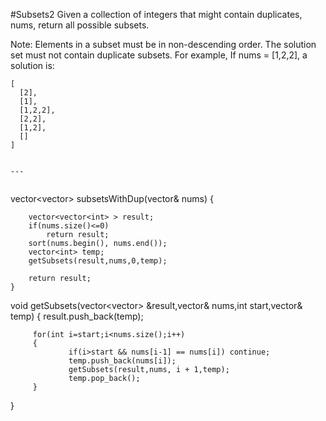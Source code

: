 #Subsets2
Given a collection of integers that might contain duplicates, nums, return all possible subsets.

Note:
Elements in a subset must be in non-descending order.
The solution set must not contain duplicate subsets.
For example,
If nums = [1,2,2], a solution is:
```
[
  [2],
  [1],
  [1,2,2],
  [2,2],
  [1,2],
  []
]


---


```
vector<vector<int>> subsetsWithDup(vector<int>& nums) {
        
        vector<vector<int> > result;
        if(nums.size()<=0)
            return result;
        sort(nums.begin(), nums.end());
        vector<int> temp;
        getSubsets(result,nums,0,temp);
        
        return result;
    }
    
void getSubsets(vector<vector<int>> &result,vector<int>& nums,int start,vector<int>& temp)
{
         result.push_back(temp);
        
         for(int i=start;i<nums.size();i++)
         {
                 if(i>start && nums[i-1] == nums[i]) continue;
                 temp.push_back(nums[i]);
                 getSubsets(result,nums, i + 1,temp);
                 temp.pop_back();
         }
}
